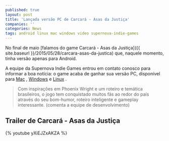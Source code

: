 ```yaml
---
published: true
layout: post
title: 'Lançada versão PC de Carcará - Asas da Justiça'
companies: ''
categories: News
tags: android linux mac windows video supernova-indie-games
---
```

No final de maio [falamos do game Carcará - Asas da Justiça]({{ site.baseurl }}/2015/05/28/carcara-asas-da-justica)
 que, naquele momento, tinha versão apenas para Android.

A equipe da Supernova Indie Games entrou em contato conosco para informar a boa notícia: o game acaba de ganhar sua versão PC, disponível para <a href="http://www.mediafire.com/download/0drde200ahdi5pl/carcara_mac_5_1.4.zip" target="_blank">Mac</a>
, <a href="http://www.mediafire.com/download/kiux8kukj8zcbde/carcara_win_5_1.4.zip" target="_blank">Windows</a>
 e <a href="http://www.mediafire.com/download/silgcza4hka98zq/carcara_lin_5_1.4.zip" target="_blank">Linux</a>
.

> Com inspirações em Phoenix Wright e um roteiro e temática brasileiros, o jogo tem conquistado muitos fãs ao redor do país através do seu bom-humor, roteiro inteligente e gameplay interessante. (comenta a equipe de desenvolvimento)

## Trailer de Carcará - Asas da Justiça
{% youtube yXiEJZxAKZA %}
